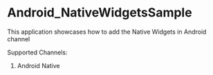 # Android_NativeWidgetsSample

This application showcases how to add the Native Widgets in Android channel

Supported Channels:

1) Android Native
